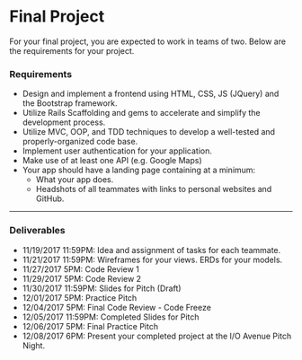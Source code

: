 # Final Project
For your final project, you are expected to work in teams of two. Below are the requirements for your project.

### Requirements
- Design and implement a frontend using HTML, CSS, JS (JQuery) and the Bootstrap framework.
- Utilize Rails Scaffolding and gems to accelerate and simplify the development process.
- Utilize MVC, OOP, and TDD techniques to develop a well-tested and properly-organized code base.
- Implement user authentication for your application.
- Make use of at least one API (e.g. Google Maps)
- Your app should have a landing page containing at a minimum:
  - What your app does.
  - Headshots of all teammates with links to personal websites and GitHub.

---

### Deliverables
- 11/19/2017 11:59PM: Idea and assignment of tasks for each teammate.
- 11/21/2017 11:59PM: Wireframes for your views. ERDs for your models.
- 11/27/2017 5PM: Code Review 1
- 11/29/2017 5PM: Code Review 2
- 11/30/2017 11:59PM: Slides for Pitch (Draft)
- 12/01/2017 5PM: Practice Pitch
- 12/04/2017 5PM: Final Code Review - Code Freeze
- 12/05/2017 11:59PM: Completed Slides for Pitch
- 12/06/2017 5PM: Final Practice Pitch
- 12/08/2017 6PM: Present your completed project at the I/O Avenue Pitch Night.
